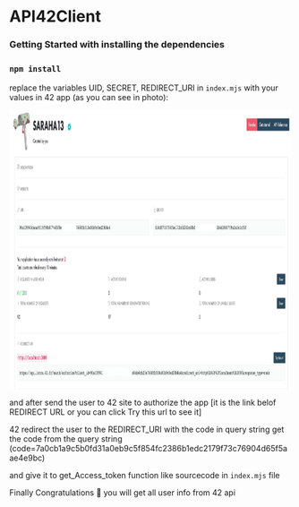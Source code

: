 # API42Client

### Getting Started with installing the dependencies

### `npm install`

replace the variables UID, SECRET, REDIRECT_URI in `index.mjs` with your values in 42 app (as you can see in photo):

<img alt="42 app screen shot" align="middle" height = "500" weight = "500" src="https://github.com/kirwa-KO/API42Client/blob/main/42-screen-shot.jpeg">

and after send the user to 42 site to authorize the app [it is the link belof REDIRECT URL or you can click Try this url to see it]

42 redirect the user to the REDIRECT_URI with the code in query string
get the code from the query string (code=7a0cb1a9c5b0fd31a0eb9c5f854fc2386b1edc2179f73c76904d65f5aae4e9bc)

and give it to get_Access_token function like sourcecode in `index.mjs` file

Finally Congratulations 🎉 you will get all user info from 42 api
